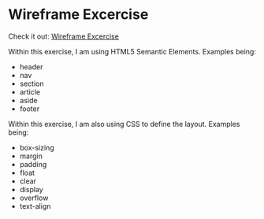 # Wireframe Excercise

Check it out: [Wireframe Excercise](https://hoomanfor.github.io/wireframe-excercise/)

Within this exercise, I am using HTML5 Semantic Elements.
Examples being:
* header
* nav
* section
* article
* aside
* footer

Within this exercise, I am also using CSS to define the layout. 
Examples being:
* box-sizing
* margin
* padding
* float
* clear
* display
* overflow
* text-align